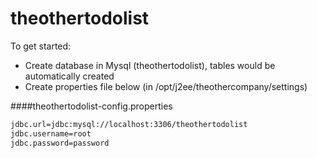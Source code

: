 theothertodolist
=====


To get started:


* Create database in Mysql (theothertodolist), tables would be automatically created
* Create  properties file below (in /opt/j2ee/theothercompany/settings) 

####theothertodolist-config.properties
```sh
jdbc.url=jdbc:mysql://localhost:3306/theothertodolist
jdbc.username=root
jdbc.password=password
```


